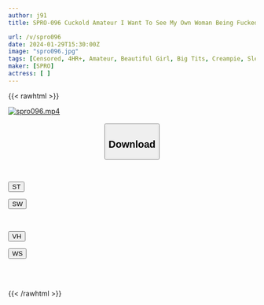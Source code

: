 ```yaml
---
author: j91
title: SPRO-096 Cuckold Amateur I Want To See My Own Woman Being Fucked By Another Man! A Cuckold Document Realized At The Request Of Men Who Have A Propensity For Cuckolding!

url: /v/spro096
date: 2024-01-29T15:30:00Z
image: "spro096.jpg"
tags: [Censored, 4HR+, Amateur, Beautiful Girl, Big Tits, Creampie, Slender]
maker: [SPRO]
actress: [ ]
---
```



{{< rawhtml >}}

<div class="video" data-videoid="zMWmgKYDAQuYR4W">
    <a href="javascript:;">
        <img src="/v/spro096/spro096.jpg" width="WIDTH" height="HEIGHT" alt="spro096.mp4" loading="lazy">
    </a>
</div>

<script type="text/javascript" src="https://j91.asia/asset/on-demand-st.js"></script>

<br>
  <link rel="stylesheet" href="https://j91.asia/asset/bs5.css">
  
  <center>
  <button class="btn btn-primary" type="button" data-bs-toggle="collapse" data-bs-target=".multi-collapse" aria-expanded="false" aria-controls="multiCollapseExample1 multiCollapseExample2"><h2>Download</h2></button></center>
</p>
<div class="row">
  <div class="col">
    <div class="collapse multi-collapse" id="multiCollapseExample1">
      <div class="card card-body">
	      	      <br>
<div class="buttons">  
<p><a href="https://streamtape.to/v/zMWmgKYDAQuYR4W" target="_blank"><button class="btn-hover color-3"><i class="fa fa-download"></i> ST</button></a></p>
<p><a href="https://flaswish.com/mt49a0b0nre4" target="_blank"><button class="btn-hover color-2"><i class="fa fa-download"></i> SW</button></a></p></div>
    </div>
  </div>
</div>
  <div class="col">
    <div class="collapse multi-collapse" id="multiCollapseExample2">
      <div class="card card-body">
	      <br>
<div class="buttons">
<p><a href="https://vidhidepro.com/f/me6w1n9o4ymf" target="_blank"><button class="btn-hover color-9"><i class="fa fa-download"></i> VH</button></a></p>
<p><a href="javascript:;" target="_blank"><button class="btn-hover color-8"><i class="fa fa-download"></i> WS</button></a></p></div>
<br><br>
      </div>
    </div>
  </div>
</div>

{{< /rawhtml >}}